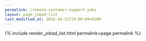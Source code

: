 ```yaml
---
permalink: /remote-customer-support-jobs
layout: page-jobad-list
last_modified_at: 2018-10-31T19:00:09+0100
---
```

{% include render_jobad_list.html permalink=page.permalink %}
